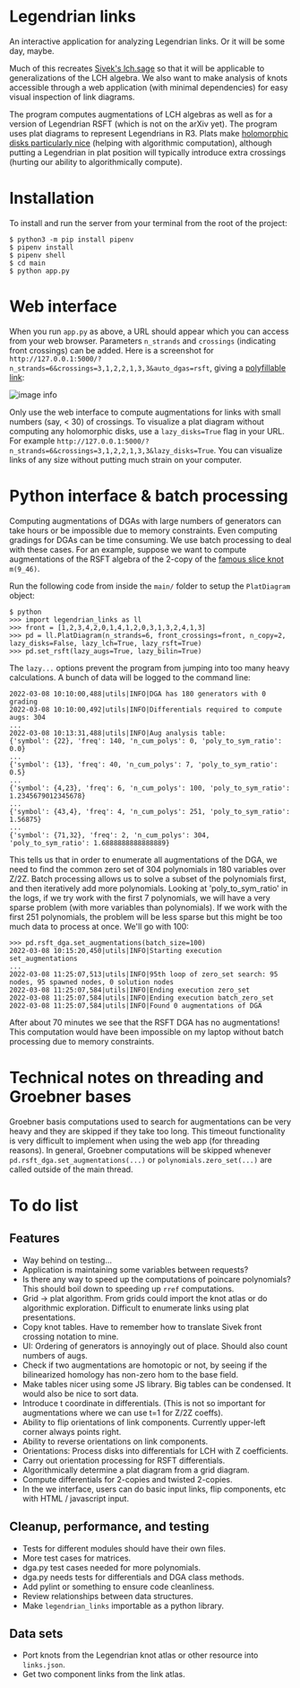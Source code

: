 # Legendrian links

An interactive application for analyzing Legendrian links. Or it will be some day, maybe.

Much of this recreates [Sivek's lch.sage](https://www.ma.imperial.ac.uk/~ssivek/code/lch.sage) so that it will be applicable to generalizations of the LCH algebra. We also want to make analysis of knots accessible through a web application (with minimal dependencies) for easy visual inspection of link diagrams.

The program computes augmentations of LCH algebras as well as for a version of Legendrian RSFT (which is not on the arXiv yet). The program uses plat diagrams to represent Legendrians in R3. Plats make [holomorphic disks particularly nice](https://arxiv.org/abs/2104.00505) (helping with algorithmic computation), although putting a Legendrian in plat position will typically introduce extra crossings (hurting our ability to algorithmically compute).

# Installation

To install and run the server from your terminal from the root of the project:

```
$ python3 -m pip install pipenv
$ pipenv install
$ pipenv shell
$ cd main
$ python app.py
```

# Web interface

When you run `app.py` as above, a URL should appear which you can access from your web browser. Parameters `n_strands` and `crossings` (indicating front crossings) can be added. Here is a screenshot for `http://127.0.0.1:5000/?n_strands=6&crossings=3,1,2,2,1,3,3&auto_dgas=rsft`, giving a [polyfillable link](https://arxiv.org/abs/1307.7998):

![image info](./main/static/screenshot.png)

Only use the web interface to compute augmentations for links with small numbers (say, < 30) of crossings. To visualize a plat diagram without computing any holomorphic disks, use a `lazy_disks=True` flag in your URL. For example `http://127.0.0.1:5000/?n_strands=6&crossings=3,1,2,2,1,3,3&lazy_disks=True`. You can visualize links of any size without putting much strain on your computer.

# Python interface & batch processing

Computing augmentations of DGAs with large numbers of generators can take hours or be impossible due to memory constraints. Even computing gradings for DGAs can be time consuming. We use batch processing to deal with these cases. For an example, suppose we want to compute augmentations of the RSFT algebra of the 2-copy of the [famous slice knot](https://arxiv.org/pdf/1301.3767.pdf) `m(9_46)`.

Run the following code from inside the `main/` folder to setup the `PlatDiagram` object:
```
$ python
>>> import legendrian_links as ll
>>> front = [1,2,3,4,2,0,1,4,1,2,0,3,1,3,2,4,1,3]
>>> pd = ll.PlatDiagram(n_strands=6, front_crossings=front, n_copy=2, lazy_disks=False, lazy_lch=True, lazy_rsft=True)
>>> pd.set_rsft(lazy_augs=True, lazy_bilin=True)
```
The `lazy...` options prevent the program from jumping into too many heavy calculations. A bunch of data will be logged to the command line:
```
2022-03-08 10:10:00,488|utils|INFO|DGA has 180 generators with 0 grading
2022-03-08 10:10:00,492|utils|INFO|Differentials required to compute augs: 304
...
2022-03-08 10:13:31,488|utils|INFO|Aug analysis table:
{'symbol': {22}, 'freq': 140, 'n_cum_polys': 0, 'poly_to_sym_ratio': 0.0}
...
{'symbol': {13}, 'freq': 40, 'n_cum_polys': 7, 'poly_to_sym_ratio': 0.5}
...
{'symbol': {4,23}, 'freq': 6, 'n_cum_polys': 100, 'poly_to_sym_ratio': 1.2345679012345678}
...
{'symbol': {43,4}, 'freq': 4, 'n_cum_polys': 251, 'poly_to_sym_ratio': 1.56875}
...
{'symbol': {71,32}, 'freq': 2, 'n_cum_polys': 304, 'poly_to_sym_ratio': 1.6888888888888889}
```
This tells us that in order to enumerate all augmentations of the DGA, we need to find the common zero set of 304 polynomials in 180 variables over Z/2Z. Batch processing allows us to solve a subset of the polynomials first, and then iteratively add more polynomials. Looking at 'poly_to_sym_ratio' in the logs, if we try work with the first 7 polynomials, we will have a very sparse problem (with more variables than polynomials). If we work with the first 251 polynomials, the problem will be less sparse but this might be too much data to process at once. We'll go with 100:
```
>>> pd.rsft_dga.set_augmentations(batch_size=100)
2022-03-08 10:15:20,450|utils|INFO|Starting execution set_augmentations
...
2022-03-08 11:25:07,513|utils|INFO|95th loop of zero_set search: 95 nodes, 95 spawned nodes, 0 solution nodes
2022-03-08 11:25:07,584|utils|INFO|Ending execution zero_set
2022-03-08 11:25:07,584|utils|INFO|Ending execution batch_zero_set
2022-03-08 11:25:07,584|utils|INFO|Found 0 augmentations of DGA
```
After about 70 minutes we see that the RSFT DGA has no augmentations! This computation would have been impossible on my laptop without batch processing due to memory constraints.

# Technical notes on threading and Groebner bases

Groebner basis computations used to search for augmentations can be very heavy and they are skipped if they take too long. This timeout functionality is very difficult to implement when using the web app (for threading reasons). In general, Groebner computations will be skipped whenever `pd.rsft_dga.set_augmentations(...)` or `polynomials.zero_set(...)` are called outside of the main thread.

# To do list

## Features

- Way behind on testing...
- Application is maintaining some variables between requests?
- Is there any way to speed up the computations of poincare polynomials? This should boil down to speeding up `rref` computations.
- Grid -> plat algorithm. From grids could import the knot atlas or do algorithmic exploration. Difficult to enumerate links using plat presentations.
- Copy knot tables. Have to remember how to translate Sivek front crossing notation to mine.
- UI: Ordering of generators is annoyingly out of place. Should also count numbers of augs.
- Check if two augmentations are homotopic or not, by seeing if the bilinearized homology has non-zero hom to the base field.
- Make tables nicer using some JS library. Big tables can be condensed. It would also be nice to sort data.
- Introduce t coordinate in differentials. (This is not so important for augmentations where we can use t=1 for Z/2Z coeffs).
- Ability to flip orientations of link components. Currently upper-left corner always points right.
- Ability to reverse orientations on link components.
- Orientations: Process disks into differentials for LCH with Z coefficients.
- Carry out orientation processing for RSFT differentials.
- Algorithmically determine a plat diagram from a grid diagram.
- Compute differentials for 2-copies and twisted 2-copies.
- In the we interface, users can do basic input links, flip components, etc with HTML / javascript input.

## Cleanup, performance, and testing

- Tests for different modules should have their own files.
- More test cases for matrices.
- dga.py test cases needed for more polynomials.
- dga.py needs tests for differentials and DGA class methods.
- Add pylint or something to ensure code cleanliness.
- Review relationships between data structures.
- Make `legendrian_links` importable as a python library.

## Data sets

- Port knots from the Legendrian knot atlas or other resource into `links.json`.
- Get two component links from the link atlas.
